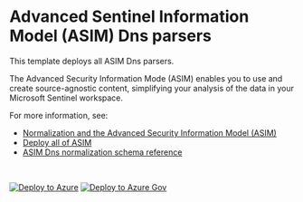 # Advanced Sentinel Information Model (ASIM) Dns parsers 

This template deploys all ASIM Dns parsers.

The Advanced Security Information Mode (ASIM) enables you to use and create source-agnostic content, simplifying your analysis of the data in your Microsoft Sentinel workspace.

For more information, see:

- [Normalization and the Advanced Security Information Model (ASIM)](https://aka.ms/AboutASIM)
- [Deploy all of ASIM](https://aka.ms/DeployASIM)
- [ASIM Dns normalization schema reference](https://aka.ms/ASimDnsDoc)

<br>

[![Deploy to Azure](https://aka.ms/deploytoazurebutton)](https://aka.ms/ASimDnsARM) [![Deploy to Azure Gov](https://aka.ms/deploytoazuregovbutton)](https://aka.ms/ASimDnsARMgov)

<br>
